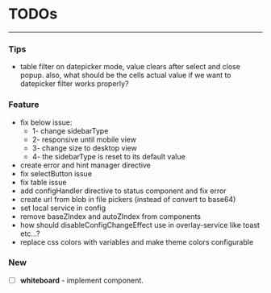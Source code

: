 # TODOs

---

### Tips

- table filter on datepicker mode, value clears after select and close popup. also, what should be the cells actual
  value if we want to datepicker filter works properly?

### Feature

- fix below issue:
  - 1- change sidebarType
  - 2- responsive until mobile view
  - 3- change size to desktop view
  - 4- the sidebarType is reset to its default value
- create error and hint manager directive
- fix selectButton issue
- fix table issue
- add configHandler directive to status component and fix error
- create url from blob in file pickers (instead of convert to base64)
- set local service in config
- remove baseZIndex and autoZIndex from components
- how should disableConfigChangeEffect use in overlay-service like toast etc...?
- replace css colors with variables and make theme colors configurable

### New

- [ ] **whiteboard** - implement component.

